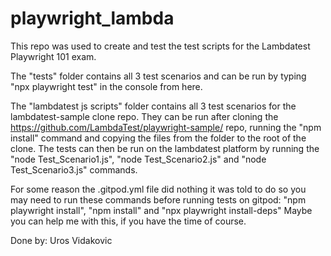 # playwright_lambda
 This repo was used to create and test the test scripts for the Lambdatest Playwright 101 exam.

 The "tests" folder contains all 3 test scenarios and can be run by typing "npx playwright test" in the console from here.

 The "lambdatest js scripts" folder contains all 3 test scenarios for the lambdatest-sample clone repo.
 They can be run after cloning the https://github.com/LambdaTest/playwright-sample/ repo, running the "npm install" command and copying the files from the folder to the root of the clone.
 The tests can then be run on the lambdatest platform by running the "node Test_Scenario1.js", "node Test_Scenario2.js" and "node Test_Scenario3.js" commands.

For some reason the .gitpod.yml file did nothing it was told to do so you may need to run these commands before running tests on gitpod: "npm playwright install", "npm install" and "npx playwright install-deps"
Maybe you can help me with this, if you have the time of course.

 Done by:
 Uros Vidakovic
